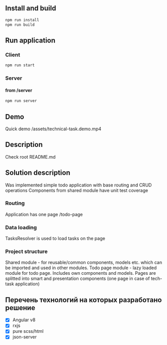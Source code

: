 ## Install and build
```bash
npm run install
npm run build
```

## Run application
### Client
```bash
npm run start
```
### Server
#### from /server
```bash
npm run server
```

## Demo
Quick demo /assets/technical-task.demo.mp4

## Description
Check root README.md

## Solution description
Was implemented simple todo application with base routing and CRUD operations
Components from shared module have unit test coverage

### Routing
Application has one page /todo-page

### Data loading
TasksResolver is used to load tasks on the page

### Project structure
Shared module - for reusable/common components, models etc. which can be imported and used in other modules.
Todo page module - lazy loaded module for todo page. Includes own components and models.
Pages are splitted into smart and presentation components (one page in case of tech-task application)

## Перечень технологий на которых разработано решение
- [x] Angular v8
- [x] rxjs
- [x] pure scss/html
- [x] json-server
